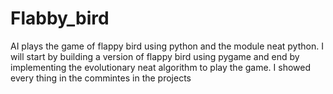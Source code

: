 # Flabby_bird
AI plays the game of flappy bird using python and the module neat python. I will start by building a version of flappy bird using pygame and end by implementing the evolutionary neat algorithm to play the game.
I showed every thing in the commintes in the projects
